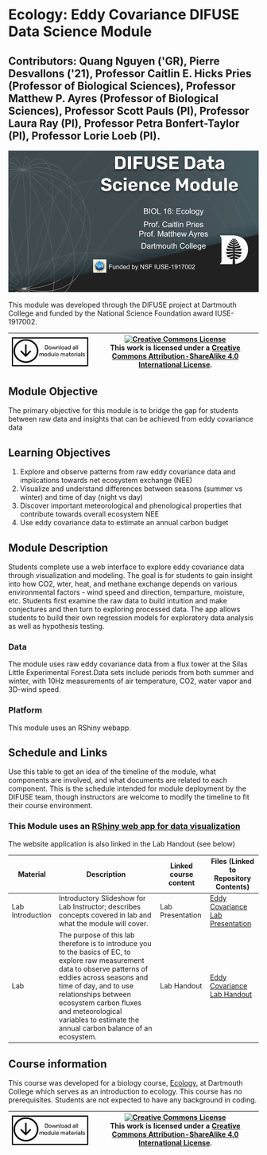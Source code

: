 # Ecology: Eddy Covariance DIFUSE Data Science Module 

## Contributors: Quang Nguyen ('GR), Pierre Desvallons ('21), Professor Caitlin E. Hicks Pries (Professor of Biological Sciences), Professor Matthew P. Ayres (Professor of Biological Sciences), Professor Scott Pauls (PI), Professor Laura Ray (PI), Professor Petra Bonfert-Taylor (PI), Professor Lorie Loeb (PI).

![DIFUSE Data Science Module.  Biology 16: Ecology. Professors Caitlin Pries & Matthew Ayres, Dartmouth College. Funded by NSF IUSE1917002](repository-assets/DIFUSE-BIOL-16.png "DIFUSE Data Science Module.  Biology 16: Ecology.  Professors Caitlin Pries & Matthew Ayres, Dartmouth College. Funded by NSF IUSE1917002")

This module was developed through the DIFUSE project at Dartmouth College and funded by the National Science Foundation award IUSE-1917002.

|[<img src="repository-assets/download-all.png" alt="Download the entire module" align="center" style="width: 4in;" />](https://github.com/difuse-dartmouth/sociology-health-outcomes/archive/refs/heads/main.zip)| <a rel="license" href="http://creativecommons.org/licenses/by-sa/4.0/"><img alt="Creative Commons License" style="width=2in" src="https://i.creativecommons.org/l/by-sa/4.0/88x31.png" /><br></a>This work is licensed under a <a rel="license" href="http://creativecommons.org/licenses/by-sa/4.0/">Creative Commons Attribution-ShareAlike 4.0 International License</a>. |
|---------|----------|

## Module Objective

The primary objective for this module is to bridge the gap for students between raw data and insights that can be achieved from eddy covariance data 

## Learning Objectives

1.	Explore and observe patterns from raw eddy covariance data and implications towards net ecosystem exchange (NEE)
2.	Visualize and understand differences between seasons (summer vs winter) and time of day (night vs day)
3.	Discover important meteorological and phenological properties that contribute towards overall ecosystem NEE
4.	Use eddy covariance data to estimate an annual carbon budget

## Module Description
Students complete use a web interface to explore eddy covariance data through visualization and modeling.  The goal is for students to gain insight into how CO2, wter, heat, and methane exchange depends on various environmental factors - wind speed and direction, temparture, moisture, etc.  Students first examine the raw data to build intuition and make conjectures and then turn to exploring processed data.  The app allows students to build their own regression models for exploratory data analysis as well as hypothesis testing.

### Data
The module uses raw eddy covariance data from a flux tower at the Silas Little Experimental Forest.Data sets include periods from both summer and winter, with 10Hz measurements of air temperature, CO2, water vapor and 3D-wind speed. 

### Platform
This module uses an RShiny webapp.

## Schedule and Links

Use this table to get an idea of the timeline of the module, what components are involved, and what documents are related to each component. This is the schedule intended for module deployment by the DIFUSE team, though instructors are welcome to modify the timeline to fit their course environment.

### This Module uses an [RShiny web app for data visualization](https://difuse-dartmouth.shinyapps.io/DIFUSEEddyCovariance/)
The website application is also linked in the Lab Handout (see below)

| Material |  Description | Linked course content | Files (Linked to Repository Contents) |
|------------------|-----------------|----------------------------------------|--------------------------------------------------|
| Lab Introduction | Introductory Slideshow for Lab Instructor; describes concepts covered in lab and what the module will cover.| Lab Presentation |[Eddy Covariance Lab Presentation](logistics) |
| Lab | The purpose of this lab therefore is to introduce you to the basics of EC, to explore raw measurement data to observe patterns of eddies across seasons and time of day, and to use relationships between ecosystem carbon fluxes and meteorological variables to estimate the annual carbon balance of an ecosystem.  | Lab Handout |[Eddy Covariance Lab Handout](components) |


## Course information
This course was developed for a biology course, [Ecology](http://dartmouth.smartcatalogiq.com/current/orc/Departments-Programs-Undergraduate/Biological-Sciences/BIOL-Biological-Sciences-Undergraduate/BIOL-16), at Dartmouth College which serves as an introduction to ecology.  This course has no prerequisites. Students are not expected to have any background in coding.


|[<img src="repository-assets/download-all.png" alt="Download the entire module" align="center" style="width: 4in;" />](https://github.com/difuse-dartmouth/sociology-health-outcomes/archive/refs/heads/main.zip)| <a rel="license" href="http://creativecommons.org/licenses/by-sa/4.0/"><img alt="Creative Commons License" style="width=2in" src="https://i.creativecommons.org/l/by-sa/4.0/88x31.png" /><br></a>This work is licensed under a <a rel="license" href="http://creativecommons.org/licenses/by-sa/4.0/">Creative Commons Attribution-ShareAlike 4.0 International License</a>. |
|---------|----------|
